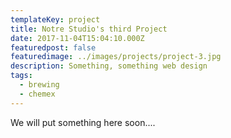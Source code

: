 ```yaml
---
templateKey: project
title: Notre Studio's third Project
date: 2017-11-04T15:04:10.000Z
featuredpost: false
featuredimage: ../images/projects/project-3.jpg
description: Something, something web design
tags:
  - brewing
  - chemex
---  
```

We will put something here soon....